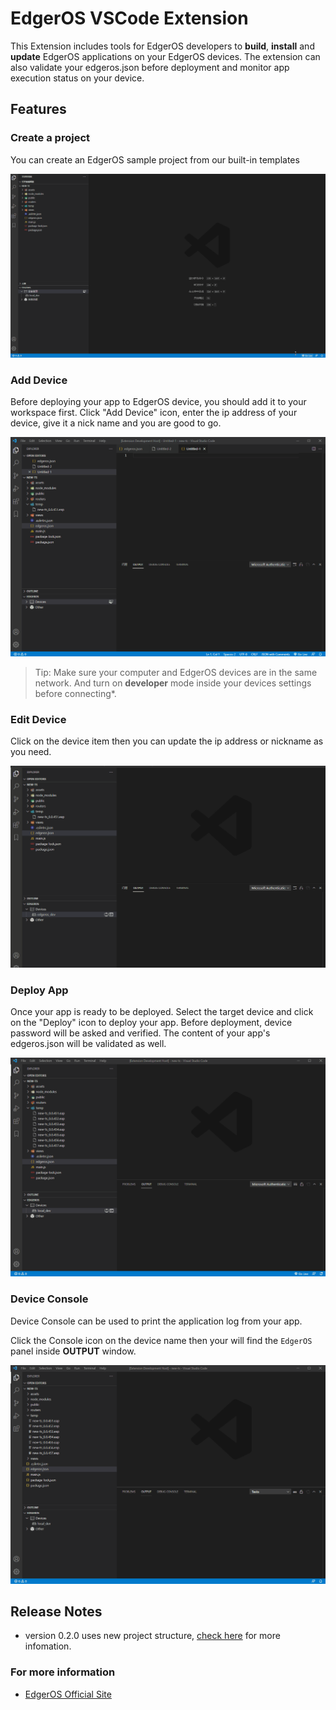 # EdgerOS VSCode Extension

This Extension includes tools for EdgerOS developers to **build**, **install** and **update** EdgerOS applications on your EdgerOS devices. The extension can also validate your edgeros.json before deployment and monitor app execution status on your device.


## Features

### Create a project

You can create an EdgerOS sample project from our built-in templates

![create project](resources/media/create-project.gif)

### Add Device

Before deploying your app to EdgerOS device, you should add it to your workspace first.
Click "Add  Device" icon, enter the ip address of your device, give it a nick name and you are good to go.

![add device](resources/media/add-device.gif)

> Tip: Make sure your computer and EdgerOS devices are in the same network. And turn on **developer** mode inside your devices settings before connecting*.

### Edit Device

Click on the device item then you can update the ip address or nickname as you need.

![edit device](resources/media/edit-device.gif)

### Deploy App

Once your app is ready to be deployed. Select the target device and click on the "Deploy" icon to deploy your app.
Before deployment, device password will be asked and verified. The content of your app's edgeros.json will be validated as well.

![deploy app](resources/media/deploy.gif)

### Device Console

Device Console can be used to print the application log from your app.

Click the Console icon on the device name then your will find the `EdgerOS` panel inside **OUTPUT** window.

![console output](resources/media/output.gif)

## Release Notes

- version 0.2.0 uses new project structure, [check here](CHANGELOG.md#v0.2.0) for more infomation.


### For more information

* [EdgerOS Official Site](https://www.edgeros.com)
